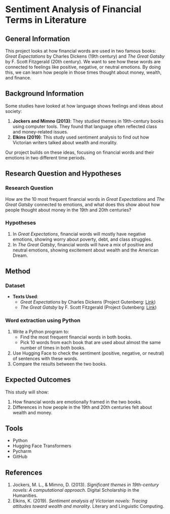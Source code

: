 # Sentiment Analysis of Financial Terms in Literature

## General Information
This project looks at how financial words are used in two famous books: *Great Expectations* by Charles Dickens (19th century) and *The Great Gatsby* by F. Scott Fitzgerald (20th century). We want to see how these words are connected to feelings like positive, negative, or neutral emotions. By doing this, we can learn how people in those times thought about money, wealth, and finance.

## Background Information
Some studies have looked at how language shows feelings and ideas about society:
1. **Jockers and Mimno (2013)**: They studied themes in 19th-century books using computer tools. They found that language often reflected class and money-related issues.
2. **Elkins (2019)**: This study used sentiment analysis to find out how Victorian writers talked about wealth and morality.

Our project builds on these ideas, focusing on financial words and their emotions in two different time periods.

## Research Question and Hypotheses
### Research Question
How are the 10 most frequent financial words in *Great Expectations* and *The Great Gatsby* connected to emotions, and what does this show about how people thought about money in the 19th and 20th centuries?

### Hypotheses
1. In *Great Expectations*, financial words will mostly have negative emotions, showing worry about poverty, debt, and class struggles.
2. In *The Great Gatsby*, financial words will have a mix of positive and neutral emotions, showing excitement about wealth and the American Dream.

## Method
### Dataset
- **Texts Used**:
  - *Great Expectations* by Charles Dickens (Project Gutenberg: [Link](https://www.gutenberg.org/ebooks/1400))
  - *The Great Gatsby* by F. Scott Fitzgerald (Project Gutenberg: [Link](https://www.gutenberg.org/ebooks/64317))
### Word extraction using Python
1. Write a Python program to:
   - Find the most frequent financial words in both books.
   - Pick 10 words from each book that are used about almost the same number of times in both books. 
2. Use Hugging Face to check the sentiment (positive, negative, or neutral) of sentences with these words.
3. Compare the results between the two books.

## Expected Outcomes
This study will show:
1. How financial words are emotionally framed in the two books.
2. Differences in how people in the 19th and 20th centuries felt about wealth and money.

## Tools
- Python
- Hugging Face Transformers
- Pycharm
- GitHub

## References
1. Jockers, M. L., & Mimno, D. (2013). *Significant themes in 19th-century novels: A computational approach*. Digital Scholarship in the Humanities.
2. Elkins, K. (2019). *Sentiment analysis of Victorian novels: Tracing attitudes toward wealth and morality*. Literary and Linguistic Computing.
